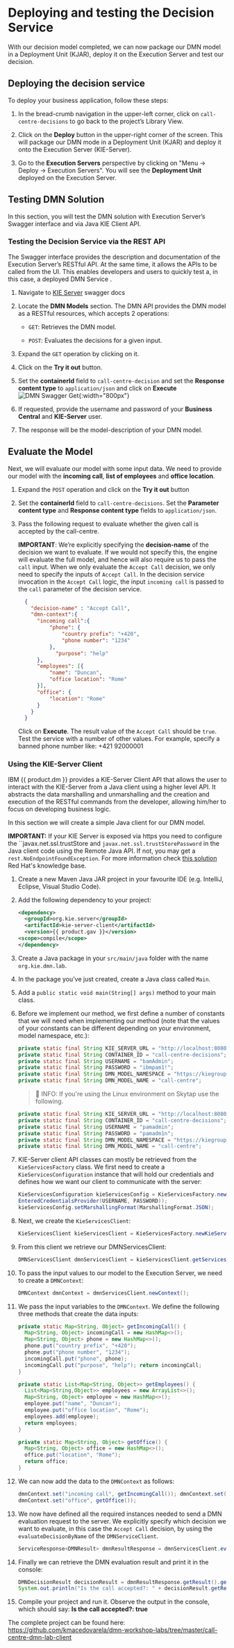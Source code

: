 # Deploying and testing the Decision Service

With our decision model completed, we can now package our DMN model in a Deployment Unit (KJAR), deploy it on the Execution Server and test our decision. 

## Deploying the decision service

To deploy your business application, follow these steps:

1. In the bread-crumb navigation in the upper-left corner, click on `call-centre-decisions` to go back to the project’s Library View.

1. Click on the **Deploy** button in the upper-right corner of the screen. This will package our DMN mode in a Deployment Unit (KJAR) and deploy it onto the Execution Server (KIE-Server).

1. Go to the **Execution Servers** perspective by clicking on "Menu → Deploy → Execution Servers". You will see the **Deployment Unit** deployed on the Execution Server.

## Testing DMN Solution

In this section, you will test the DMN solution with Execution Server’s Swagger interface and via Java KIE Client API.

### Testing the Decision Service via the REST API

The Swagger interface provides the description and documentation of the Execution Server’s RESTful API. At the same time, it allows the APIs to be called from the UI. This enables developers and users to quickly test a, in this case, a deployed DMN Service .

1. Navigate to [KIE Server](https://localhost:8080/kie-server) swagger docs

1. Locate the **DMN Models** section. The DMN API provides the DMN model as a RESTful resources, which accepts 2 operations:

    - `GET`: Retrieves the DMN model.

    - `POST`: Evaluates the decisions for a given input.

1. Expand the `GET` operation by clicking on it.

1. Click on the **Try it out** button.

1. Set the **containerId** field to `call-centre-decision` and set the **Response content type** to `application/json` and click on **Execute** ![DMN Swagger Get](../99_images/business_automation/dmn/dmn-swagger-get.png){:width="800px"}

1. If requested, provide the username and password of your **Business Central** and **KIE-Server** user.

1. The response will be the model-description of your DMN model.

## Evaluate the Model

Next, we will evaluate our model with some input data. We need to provide our model with the **incoming call**, **list of employees** and **office location**.

1. Expand the `POST` operation and click on the **Try it out** button

1. Set the **containerId** field to `call-centre-decisions`. Set the **Parameter content type** and **Response content type** fields to `application/json`.

1. Pass the following request to evaluate whether the given call is accepted by the call-centre.

    **IMPORTANT**: We’re explicitly specifying the **decision-name** of the decision we want to evaluate. If we would not specify this, the engine will evaluate the full model, and hence will also require us to pass the `call` input. When we only evaluate the `Accept Call` decision, we only need to specify the inputs of `Accept Call`. In the decision service invocation in the `Accept Call` logic, the input `incoming call` is passed to the `call` parameter of the decision service.

    ~~~json
      { 
        "decision-name" : "Accept Call",
        "dmn-context":{ 
          "incoming call":{ 
              "phone": { 
                  "country prefix": "+420", 
                  "phone number": "1234" 
              }, 
                "purpose": "help" 
          },
          "employees": [{ 
              "name": "Duncan", 
              "office location": "Rome" 
          }], 
          "office": { 
              "location": "Rome" 
          } 
        } 
      } 

    ~~~

    Click on **Execute**. The result value of the `Accept Call` should be `true`. Test the service with a number of other values. For example, specify a banned phone number like: +421 92000001

### Using the KIE-Server Client

IBM {{ product.dm }} provides a KIE-Server Client API that allows the user to interact with the KIE-Server from a Java client using a higher level API. It abstracts the data marshalling and unmarshalling and the creation and execution of the RESTful commands from the developer, allowing him/her to focus on developing business logic.

In this section we will create a simple Java client for our DMN model.

**IMPORTANT:** If your KIE Server is exposed via https you need to configure the ``javax.net.ssl.trustStore and `javax.net.ssl.trustStorePassword` in the Java client code using the Remote Java API. If not, you may get a `rest.NoEndpointFoundException`. For more information check [this solution](https://access.redhat.com/solutions/5424601) Red Hat's knowledge base.

1. Create a new Maven Java JAR project in your favourite IDE (e.g. IntelliJ, Eclipse, Visual Studio Code).

1. Add the following dependency to your project:

    ~~~xml
    <dependency> 
      <groupId>org.kie.server</groupId> 
      <artifactId>kie-server-client</artifactId> 
      <version>{{ product.gav }}</version> 
    <scope>compile</scope> 
    </dependency> 
    ~~~

1. Create a Java package in your `src/main/java` folder with the name `org.kie.dmn.lab`.

1. In the package you’ve just created, create a Java class called `Main`.

1. Add a `public static void main(String[] args)` method to your main class.

1. Before we implement our method, we first define a number of constants that we will need when implementing our method (note that the values of your constants can be different depending on your environment, model namespace, etc.):

    ~~~java
    private static final String KIE_SERVER_URL = "http://localhost:8080/kie-server/services/rest/server"; 
    private static final String CONTAINER_ID = "call-centre-decisions"; 
    private static final String USERNAME = "bamAdmin"; 
    private static final String PASSWORD = "ibmpam1!"; 
    private static final String DMN_MODEL_NAMESPACE = "https://kiegroup.org/dmn/_2E9DCCE2-8C2B-496E-AC37-103694E51940";
    private static final String DMN_MODEL_NAME = "call-centre";
    ~~~

    > 📘 INFO: If you're using the Linux environment on Skytap use the following.

    ~~~java
    private static final String KIE_SERVER_URL = "http://localhost:8080/kie-server/services/rest/server"; 
    private static final String CONTAINER_ID = "call-centre-decisions"; 
    private static final String USERNAME = "pamadmin"; 
    private static final String PASSWORD = "pamadm1n"; 
    private static final String DMN_MODEL_NAMESPACE = "https://kiegroup.org/dmn/_2E9DCCE2-8C2B-496E-AC37-103694E51940";
    private static final String DMN_MODEL_NAME = "call-centre";
    ~~~

1. KIE-Server client API classes can mostly be retrieved from the `KieServicesFactory` class. We first need to create a `KieServicesConfiguration` instance that will hold our credentials and defines how we want our client to communicate with the server:

   ~~~java
   KieServicesConfiguration kieServicesConfig = KieServicesFactory.newRestConfiguration(KIE_SERVER_URL, new
   EnteredCredentialsProvider(USERNAME, PASSWORD)); 
   kieServicesConfig.setMarshallingFormat(MarshallingFormat.JSON);
   ~~~

1. Next, we create the `KieServicesClient`:

    ~~~java
    KieServicesClient kieServicesClient = KieServicesFactory.newKieServicesClient(kieServicesConfig);
    ~~~

1. From this client we retrieve our DMNServicesClient:

    ~~~java
    DMNServicesClient dmnServicesClient = kieServicesClient.getServicesClient(DMNServicesClient.class);
    ~~~

1. To pass the input values to our model to the Execution Server, we need to create a `DMNContext`:

    ~~~java
    DMNContext dmnContext = dmnServicesClient.newContext(); 
    ~~~

1. We pass the input variables to the `DMNContext`. We define the following three methods that create the data inputs:

    ~~~java
    private static Map<String, Object> getIncomingCall() { 
      Map<String, Object> incomingCall = new HashMap<>(); 
      Map<String, Object> phone = new HashMap<>(); 
      phone.put("country prefix", "+420"); 
      phone.put("phone number", "1234"); 
      incomingCall.put("phone", phone); 
      incomingCall.put("purpose", "help"); return incomingCall; 
    }

    private static List<Map<String, Object>> getEmployees() {
      List<Map<String,Object>> employees = new ArrayList<>();
      Map<String, Object> employee = new HashMap<>();
      employee.put("name", "Duncan");
      employee.put("office location", "Rome");
      employees.add(employee);
      return employees;
    }
    
    private static Map<String, Object> getOffice() {
      Map<String, Object> office = new HashMap<>();
      office.put("location", "Rome");
      return office;
    }
    ~~~

1. We can now add the data to the `DMNContext` as follows:

    ~~~java
    dmnContext.set("incoming call", getIncomingCall()); dmnContext.set("employees", getEmployees()); 
    dmnContext.set("office", getOffice()); 
    ~~~

1. We now have defined all the required instances needed to send a DMN evaluation request to the server. We explicitly specify which decision we want to evaluate, in this case the `Accept Call` decision, by using the `evaluateDecisionByName` of the `DMNServiceClient`.

    ~~~java
    ServiceResponse<DMNResult> dmnResultResponse = dmnServicesClient.evaluateDecisionByName(CONTAINER_ID, DMN_MODEL_NAMESPACE, DMN_MODEL_NAME, "Accept Call", dmnContext);
    ~~~

1. Finally we can retrieve the DMN evaluation result and print it in the console:

    ~~~java
    DMNDecisionResult decisionResult = dmnResultResponse.getResult().getDecisionResultByName("Accept Call"); 
    System.out.println("Is the call accepted?: " + decisionResult.getResult()); 
    ~~~

1. Compile your project and run it. Observe the output in the console, which should say: **Is the call accepted?: true**

The complete project can be found here: <https://github.com/kmacedovarela/dmn-workshop-labs/tree/master/call-centre-dmn-lab-client>
